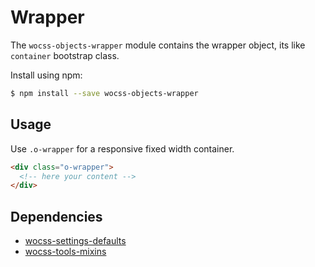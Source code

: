 # Wrapper

The `wocss-objects-wrapper` module contains the wrapper object, its like `container` bootstrap class.

Install using npm:

```sh
$ npm install --save wocss-objects-wrapper
```

## Usage

Use `.o-wrapper` for a responsive fixed width container.

```html
<div class="o-wrapper">
  <!-- here your content -->
</div>
```

## Dependencies

* [wocss-settings-defaults](https://github.com/wocss/settings.default)
* [wocss-tools-mixins](https://github.com/wocss/tools.mixins)
